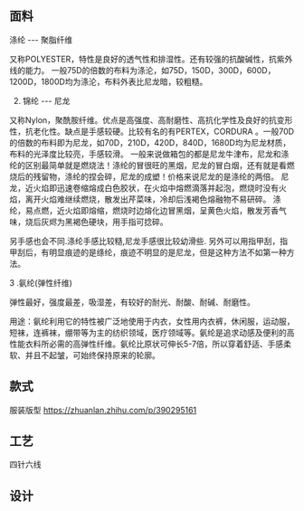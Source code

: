 ## 面料

涤纶 --- 聚脂纤维

又称POLYESTER，特性是良好的透气性和排湿性。还有较强的抗酸碱性，抗紫外线的能力。 一般75D的倍数的布料为涤沦，如75D，150D，300D，600D，1200D，1800D均为涤沦，布料外表比尼龙暗，较粗糙。

2. 锦纶 --- 尼龙

又称Nylon，聚酰胺纤维。优点是高强度、高耐磨性、高抗化学性及良好的抗变形性，抗老化性。缺点是手感较硬。比较有名的有PERTEX，CORDURA 。一般70D 的倍数的布料即为尼龙，如70D，210D，420D，840D，1680D均为尼龙材质，布料的光泽度比较亮，手感较滑。 一般来说做箱包的都是尼龙牛津布，尼龙和涤纶的区别最简单就是燃烧法！涤纶的冒很旺的黑烟，尼龙的冒白烟，还有就是看燃烧后的残留物，涤纶的捏会碎，尼龙的成塑！价格来说尼龙的是涤纶的两倍。 尼龙，近火焰即迅速卷缩熔成白色胶状，在火焰中熔燃滴落并起泡，燃烧时没有火焰，离开火焰难继续燃烧，散发出芹菜味，冷却后浅褐色熔融物不易研碎。 涤纶，易点燃，近火焰即熔缩，燃烧时边熔化边冒黑烟，呈黄色火焰，散发芳香气味，烧后灰烬为黑褐色硬块，用手指可捻碎。

另手感也会不同.涤纶手感比较糙,尼龙手感很比较幼滑些. 另外可以用指甲刮，指甲刮后，有明显痕迹的是绦纶，痕迹不明显的是尼龙，但是这种方法不如第一种方法。 

3 .氨纶(弹性纤维)

弹性最好，强度最差，吸湿差，有较好的耐光、耐酸、耐碱、耐磨性。



用途：氨纶利用它的特性被广泛地使用于内衣，女性用内衣裤，休闲服，运动服，短袜，连裤袜，绷带等为主的纺织领域，医疗领域等。氨纶是追求动感及便利的高性能衣料所必需的高弹性纤维。氨纶比原状可伸长5-7倍，所以穿着舒适、手感柔软、并且不起皱，可始终保持原来的轮廓。

## 款式

服装版型 https://zhuanlan.zhihu.com/p/390295161

## 工艺

四针六线

## 设计